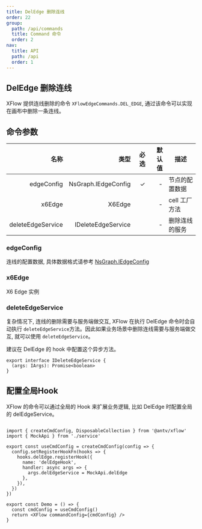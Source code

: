 ```yaml
---
title: DelEdge 删除连线
order: 22
group:
  path: /api/commands
  title: Command 命令
  order: 2
nav:
  title: API
  path: /api
  order: 1
---
```


## DelEdge 删除连线

XFlow 提供连线删除的命令 `XFlowEdgeCommands.DEL_EDGE`, 通过该命令可以实现在画布中删除一条连线。

## 命令参数

|               名称 |                类型 | 必选  | 默认值 | 描述                |
| ----------------: | ------------------: | ---: | ----: | -----------------|
| edgeConfig        | NsGraph.IEdgeConfig |    ✓ |     - | 节点的配置数据      |
| x6Edge            | X6Edge              |      |     - | cell 工厂方法      |
| deleteEdgeService | IDeleteEdgeService  |      |     - | 删除连线的服务      |


### edgeConfig

连线的配置数据, 具体数据格式请参考 [NsGraph.IEdgeConfig](/api/interface#inodeconfig)

### x6Edge

X6 Edge 实例

### deleteEdgeService

复杂情况下, 连线的删除需要与服务端做交互, XFlow 在执行 DelEdge 命令时会自动执行 `deleteEdgeService`方法。因此如果业务场景中删除连线需要与服务端做交互, 就可以使用 `deleteEdgeService`。

建议在 DelEdge 的 hook 中配置这个异步方法。

```tsx | pure
export interface IDeleteEdgeService {
  (args: IArgs): Promise<boolean>
}
```


## 配置全局Hook

XFlow 的命令可以通过全局的 Hook 来扩展业务逻辑, 比如 DelEdge 时配置全局的 delEdgeService。

```tsx | pure

import { createCmdConfig, DisposableCollection } from '@antv/xflow'
import { MockApi } from './service'

export const useCmdConfig = createCmdConfig(config => {
  config.setRegisterHookFn(hooks => {
    hooks.delEdge.registerHook({
      name: 'delEdgeHook',
      handler: async args => {
        args.delEdgeService = MockApi.delEdge
      },
    }),
  })
})

export const Demo = () => {
  const cmdConfig = useCmdConfig()
  return <XFlow commandConfig={cmdConfig} />
}

```

